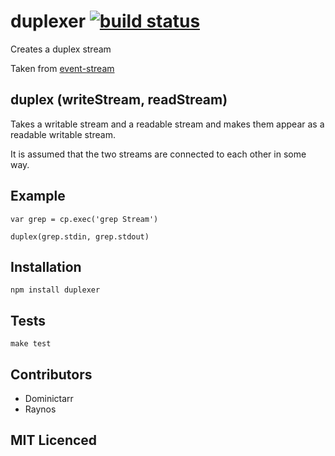 # duplexer [![build status][1]][2]

Creates a duplex stream

Taken from [event-stream][3]

## duplex (writeStream, readStream)

Takes a writable stream and a readable stream and makes them appear as a readable writable stream.

It is assumed that the two streams are connected to each other in some way.

## Example

    var grep = cp.exec('grep Stream')

    duplex(grep.stdin, grep.stdout)

## Installation

`npm install duplexer`

## Tests

`make test`

## Contributors

 - Dominictarr
 - Raynos

## MIT Licenced

  [1]: https://secure.travis-ci.org/Raynos/duplexer.png
  [2]: http://travis-ci.org/Raynos/duplexer
  [3]: https://github.com/dominictarr/event-stream#duplex-writestream-readstream
